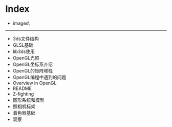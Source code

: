 Index
=====

* images\

--------------------

* 3ds文件结构
* GLSL基础
* lib3ds使用
* OpenGL光照
* OpenGL坐标系介绍
* OpenGL的矩阵堆栈
* OpenGL编程中遇到的问题
* Overview in OpenGL
* README
* Z-fighting
* 图形系统和模型
* 照相机标架
* 着色器基础
* 观察
